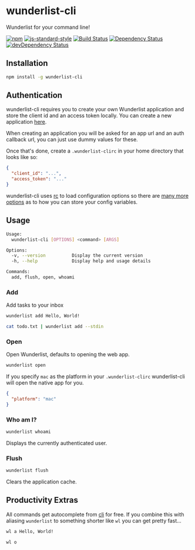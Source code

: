 # wunderlist-cli
Wunderlist for your command line!

[![npm](http://img.shields.io/npm/v/wunderlist-cli.svg?style=flat)](https://www.npmjs.com/package/wunderlist-cli)
[![js-standard-style](https://img.shields.io/badge/code%20style-standard-brightgreen.svg?style=flat)](https://github.com/feross/standard)
[![Build Status](https://travis-ci.org/wayneashleyberry/wunderlist-cli.svg)](https://travis-ci.org/wayneashleyberry/wunderlist-cli)
[![Dependency Status](https://david-dm.org/wayneashleyberry/wunderlist-cli.svg)](https://david-dm.org/wayneashleyberry/wunderlist-cli)
[![devDependency Status](https://david-dm.org/wayneashleyberry/wunderlist-cli/dev-status.svg)](https://david-dm.org/wayneashleyberry/wunderlist-cli#info=devDependencies)

## Installation

```sh
npm install -g wunderlist-cli
```

## Authentication

wunderlist-cli requires you to create your own Wunderlist application and store
the client id and an access token locally. You can create a new application
[here](https://developer.wunderlist.com/apps/new).

When creating an application you will be asked for an app url and an auth
callback url, you can just use dummy values for these.

Once that's done, create a `.wunderlist-clirc` in your home directory that
looks like so:

```json
{
  "client_id": "...",
  "access_token": "..."
}
```

wunderlist-cli uses [rc](https://www.npmjs.com/package/rc) to load
configuration options so there are [many more
options](https://www.npmjs.com/package/rc#standards) as to how you can store
your config variables.

## Usage

```sh
Usage:
  wunderlist-cli [OPTIONS] <command> [ARGS]

Options:
  -v, --version          Display the current version
  -h, --help             Display help and usage details

Commands:
  add, flush, open, whoami
```

### Add

Add tasks to your inbox

```sh
wunderlist add Hello, World!
```

```sh
cat todo.txt | wunderlist add --stdin
```

### Open

Open Wunderlist, defaults to opening the web app.

```sh
wunderlist open
```

If you specify `mac` as the platform in your `.wunderlist-clirc` wunderlist-cli
will open the native app for you.

```json
{
  "platform": "mac"
}
```

### Who am I?

```sh
wunderlist whoami
```

Displays the currently authenticated user.

### Flush

```sh
wunderlist flush
```

Clears the application cache.

## Productivity Extras

All commands get autocomplete from [cli](https://www.npmjs.com/package/cli) for
free. If you combine this with aliasing `wunderlist` to something shorter like
`wl` you can get pretty fast...

```sh
wl a Hello, World!
```

```sh
wl o
```
